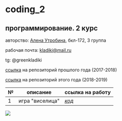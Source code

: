 # coding_2
## программирование. 2 курс
авторство: [Алена Утробина](https://github.com/greenkladiki), бкл-172, 3 группа

рабочая почта: kladiki@mail.ru

tg: @greenkladiki

[ссылка](https://github.com/greenkladiki/coding) на репозиторий прошлого года (2017-2018)

[ссылка](https://github.com/greenkladiki/coding_2) на репозиторий этого года (2018-2019)

№|описание|ссылка на работу
---|---|---
1|игра "виселица"|*[код](https://github.com/greenkladiki/coding_2/blob/master/hw/game.py)*


![](https://pp.userapi.com/c824502/v824502211/8f0c3/NRnzWb9XF0c.jpg)
